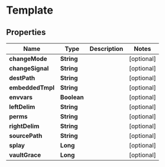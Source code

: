 

# Template


## Properties

Name | Type | Description | Notes
------------ | ------------- | ------------- | -------------
**changeMode** | **String** |  |  [optional]
**changeSignal** | **String** |  |  [optional]
**destPath** | **String** |  |  [optional]
**embeddedTmpl** | **String** |  |  [optional]
**envvars** | **Boolean** |  |  [optional]
**leftDelim** | **String** |  |  [optional]
**perms** | **String** |  |  [optional]
**rightDelim** | **String** |  |  [optional]
**sourcePath** | **String** |  |  [optional]
**splay** | **Long** |  |  [optional]
**vaultGrace** | **Long** |  |  [optional]



